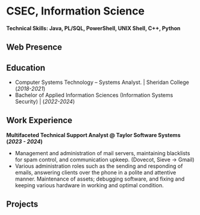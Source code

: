 # CSEC, Information Science

#### Technical Skills: Java, PL/SQL, PowerShell, UNIX Shell, C++, Python

## Web Presence

## Education
- Computer Systems Technology – Systems Analyst. | Sheridan College (_2018-2021_)
- Bachelor of Applied Information Sciences (Information Systems Security) | (_2022-2024_)

## Work Experience
**Multifaceted Technical Support Analyst @ Taylor Software Systems (_2023 - 2024_)**
-	Management and administration of mail servers, maintaining blacklists for spam control, and communication upkeep. (Dovecot, Sieve -> Gmail)
-	Various administration roles such as the sending and responding of emails, answering clients over the phone in a polite and attentive manner. 
  	Maintenance of assets; debugging software, and fixing and keeping various hardware in working and optimal condition.


## Projects
